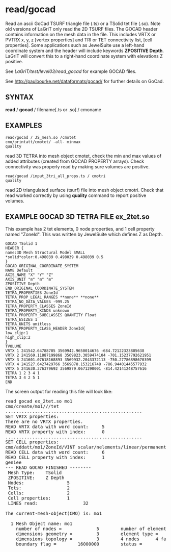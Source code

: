 # read/gocad

Read an ascii GoCad TSURF triangle file (.ts) or a TSolid tet file (.so). Note old versions of LaGriT only read the 2D TSURF files.
The GOCAD header contains information on the mesh data in the file. This includes VRTX or PVTRX x, y, z [vertex properties] and TRI or TET connectivity list, [cell properties]. Some applications such as JewelSuite use a left-hand coordinate system and the header will include keywords **ZPOSITIVE Depth**. LaGriT will convert this to a right-hand coordinate system with elevations Z positive.

See *LaGriT/test/level03/read_gocad* for example GOCAD files.

See http://paulbourke.net/dataformats/gocad/ for further details on GoCad.
  
## SYNTAX

**read** / **gocad** / filename[.ts or .so] / cmoname


## EXAMPLES

```
read/gocad / JS_mesh.so /cmotet
cmo/printatt/cmotet/ -all- minmax
quality
```

read 3D TETRA into mesh object cmotet, check the min and max values of added attributes (created from GOCAD PROPERTY arrays). Check connectivity was properly read by making sure volumes are positive.

```
read/gocad /input_3tri_all_props.ts / cmotri
quality
```

read 2D triangulated surface (tsurf) file into mesh object cmotri. Check that read worked correctly by using **quality** command to report positive volumes.



## EXAMPLE GOCAD 3D TETRA FILE ex_2tet.so

This example has 2 tet elements, 0 node properties, and 1 cell property named "ZoneId". This was written by JewelSuite which defines Z as Depth.

```
GOCAD TSolid 1
HEADER {
name:3D Mesh Structural Model SMALL
*solid*color:0.498039 0.498039 0.498039 0.5
}
GOCAD_ORIGINAL_COORDINATE_SYSTEM
NAME Default
AXIS_NAME "X" "Y" "Z"
AXIS_UNIT "m" "m" "m"
ZPOSITIVE Depth
END_ORIGINAL_COORDINATE_SYSTEM
TETRA_PROPERTIES ZoneId
TETRA_PROP_LEGAL_RANGES **none** **none**
TETRA_NO_DATA_VALUES -999.25
TETRA_PROPERTY_CLASSES ZoneId
TETRA_PROPERTY_KINDS unknown
TETRA_PROPERTY_SUBCLASSES QUANTITY Float
TETRA_ESIZES 1
TETRA_UNITS unitless
TETRA_PROPERTY_CLASS_HEADER ZoneId{
low_clip:1
high_clip:2
}
TVOLUME
VRTX 1 241542.64788705 3569942.9650014676 -684.72122323805638
VRTX 2 241569.11887199868 3569823.3059474104 -701.15237792621951
VRTX 3 241601.07618168893 3569932.2043372113 -750.27786898670399
VRTX 4 241527.6427429766 3569878.153216748 -786.94401445577932
VRTX 5 241630.376379692 3569879.0671290001 -814.42141248757616
TETRA 1 2 3 4 1
TETRA 3 4 2 5 1
END
```

The screen output for reading this file will look like:

<pre>
read gocad ex_2tet.so mo1                                                                                                         
cmo/create/mo1///tet                                                                                                                                     
...................................................                             
SET VRTX properties:                                                            
There are no VRTX properties.                                                   
READ VRTX data with word count:     5                                           
READ VRTX property with index:      0                                           
...................................................                             
SET CELL properties:                                                            
cmo/addatt/mo1/ZoneId/VINT scalar/nelements/linear/permanent/gxaf/0.0/                                                                                  
READ CELL data with word count:     6                                           
READ CELL property with index:      1                                           
geniee                                                                                                                                                
--- READ GOCAD FINISHED --------                                                
 Mesh Type:    TSolid                                                           
 ZPOSITIVE:    Z Depth                                                          
 Nodes:                5                                                        
 Tets:                 2                                                        
 Cells:                2                                                        
 Cell properties:      1                                                        
 LINES read:                 32                                                 
                                                                
The current-mesh-object(CMO) is: mo1                                            
 
  1 Mesh Object name: mo1                                                       
    number of nodes =             5        number of elements =            2    
    dimensions geometry =         3        element type =                tet    
    dimensions topology =         3        4 nodes      4 faces      6 edges    
    boundary flag =        16000000        status =                   active       
</pre>
  

  
